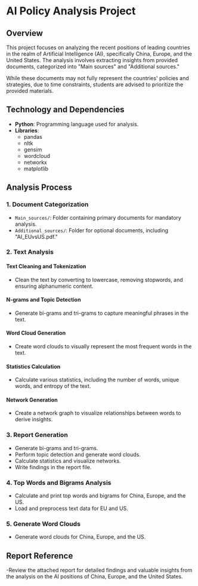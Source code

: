 # AI Policy Analysis Project

## Overview

This project focuses on analyzing the recent positions of leading countries in the realm of Artificial Intelligence (AI), specifically China, Europe, and the United States. The analysis involves extracting insights from provided documents, categorized into "Main sources" and "Additional sources."

While these documents may not fully represent the countries' policies and strategies, due to time constraints, students are advised to prioritize the provided materials.

## Technology and Dependencies

- **Python**: Programming language used for analysis.
- **Libraries**:
  - pandas
  - nltk
  - gensim
  - wordcloud
  - networkx
  - matplotlib

## Analysis Process

### 1. Document Categorization

- `Main_sources/`: Folder containing primary documents for mandatory analysis.
- `Additional_sources/`: Folder for optional documents, including "AI_EUvsUS.pdf."

### 2. Text Analysis

#### Text Cleaning and Tokenization

- Clean the text by converting to lowercase, removing stopwords, and ensuring alphanumeric content.

#### N-grams and Topic Detection

- Generate bi-grams and tri-grams to capture meaningful phrases in the text.

#### Word Cloud Generation

- Create word clouds to visually represent the most frequent words in the text.

#### Statistics Calculation

- Calculate various statistics, including the number of words, unique words, and entropy of the text.

#### Network Generation

- Create a network graph to visualize relationships between words to derive insights.

### 3. Report Generation

- Generate bi-grams and tri-grams.
- Perform topic detection and generate word clouds.
- Calculate statistics and visualize networks.
- Write findings in the report file.

### 4. Top Words and Bigrams Analysis

- Calculate and print top words and bigrams for China, Europe, and the US.
- Load and preprocess text data for EU and US.

### 5. Generate Word Clouds

- Generate word clouds for China, Europe, and the US.

## Report Reference

-Review the attached report for detailed findings and valuable insights from the analysis on the AI positions of China, Europe, and the United States. 


  



